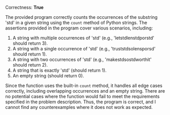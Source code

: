Correctness: **True**

The provided program correctly counts the occurrences of the substring 'std' in a given string using the `count` method of Python strings. The assertions provided in the program cover various scenarios, including:

1. A string with multiple occurrences of 'std' (e.g., 'letstdlenstdporstd' should return 3).
2. A string with a single occurrence of 'std' (e.g., 'truststdsolensporsd' should return 1).
3. A string with two occurrences of 'std' (e.g., 'makestdsostdworthit' should return 2).
4. A string that is exactly 'std' (should return 1).
5. An empty string (should return 0).

Since the function uses the built-in `count` method, it handles all edge cases correctly, including overlapping occurrences and an empty string. There are no potential cases where the function would fail to meet the requirements specified in the problem description. Thus, the program is correct, and I cannot find any counterexamples where it does not work as expected.